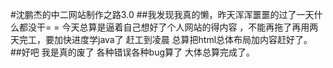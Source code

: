 #沈鹏杰的中二网站制作之路3.0
##我发现我真的懒，昨天浑浑噩噩的过了一天什么都没干= = 今天总算是逼着自己想好了个人网站的得内容 ，不能再拖了再用两天完工，要加快进度学java了 赶工到凌晨 总算把html总体布局加内容赶好了。
##好吧 我是真的废了 各种错误各种bug算了  大体总算完成了。